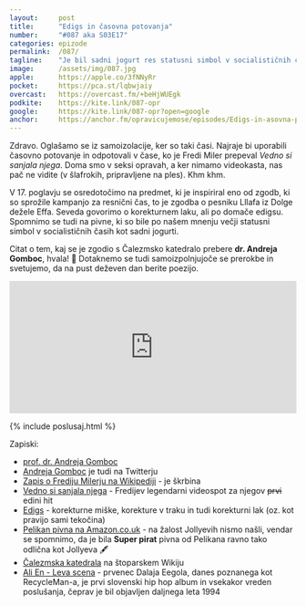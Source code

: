 ```yaml
---
layout: 	post
title:  	"Edigs in časovna potovanja"
number: 	"#087 aka S03E17"
categories:	epizode
permalink:	/087/
tagline: 	"Je bil sadni jogurt res statusni simbol v socialističnih časih, ali so bile to pivne in korekturna tekočina Edigs?"
image:		/assets/img/087.jpg
apple:		https://apple.co/3fNNyRr
pocket:		https://pca.st/lqbwjaiy
overcast:	https://overcast.fm/+beHjWUEgk
podkite:	https://kite.link/087-opr
google:		https://kite.link/087-opr?open=google
anchor:		https://anchor.fm/opravicujemose/episodes/Edigs-in-asovna-potovanja-e1dbgtf
---
```


Zdravo. Oglašamo se iz samoizolacije, ker so taki časi. Najraje bi uporabili časovno potovanje in odpotovali v čase, ko je Fredi Miler prepeval _Vedno si sanjala njega_. Doma smo v seksi opravah, a ker nimamo videokasta, nas pač ne vidite (v šlafrokih, pripravljene na ples). Khm khm. 

V 17. poglavju se osredotočimo na predmet, ki je inspiriral eno od zgodb, ki so sprožile kampanjo za resnični čas, to je zgodba o pesniku Lllafa iz Dolge dežele Effa. Seveda govorimo o korekturnem laku, ali po domače edigsu. Spomnimo se tudi na pivne, ki so bile po našem mnenju večji statusni simbol v socialističnih časih kot sadni jogurti. 

Citat o tem, kaj se je zgodio s Čalezmsko katedralo prebere **dr. Andreja Gomboc**, hvala! 🙏 Dotaknemo se tudi samoizpolnjujoče se prerokbe in svetujemo, da na pust deževen dan berite poezijo. 

<iframe src="https://open.spotify.com/embed/episode/5RCIssxLjKHfmJiJk454eD?utm_source=generator" width="100%" height="232" frameBorder="0" allowfullscreen="" allow="autoplay; clipboard-write; encrypted-media; fullscreen; picture-in-picture"></iframe> 

{% include poslusaj.html %}

Zapiski:
- [prof. dr. Andreja Gomboc](https://www.ung.si/sl/imenik/8345/andreja-gomboc/) 
- [Andreja Gomboc](https://twitter.com/andrejagomboc) je tudi na Twitterju
- [Zapis o Frediju Milerju na Wikipediji](https://sl.wikipedia.org/wiki/Fredi_Miler) - je škrbina
- [Vedno si sanjala njega](https://www.youtube.com/watch?v=5xUdGwh0pyA) - Fredijev legendarni videospot za njegov ~~prvi~~ edini hit
- [Edigs](https://www.marker.si/edigs) - korekturne miške, korekture v traku in tudi korekturni lak (oz. kot pravijo sami tekočina)
- [Pelikan pivna na Amazon.co.uk](https://amzn.to/3fP9OKL) - na žalost Jollyevih nismo našli, vendar se spomnimo, da je bila **Super pirat** pivna od Pelikana ravno tako odlična kot Jollyeva 🖋
- [Čalezmska katedrala](https://hitchhikers.fandom.com/wiki/Cathedral_of_Chalesm) na štoparskem Wikiju
- [Ali En - Leva scena](https://sl.wikipedia.org/wiki/Leva_scena) - prvenec Dalaja Eegola, danes poznanega kot RecycleMan-a, je prvi slovenski hip hop album in vsekakor vreden poslušanja, čeprav je bil objavljen daljnega leta 1994
